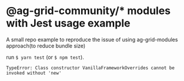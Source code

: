 # @ag-grid-community/\* modules with Jest usage example

A small repo example to reproduce the issue of using ag-grid-modules approach(to reduce bundle size)

run `$ yarn test` (or `$ npm test`).

```
TypeError: Class constructor VanillaFrameworkOverrides cannot be invoked without 'new'
```
